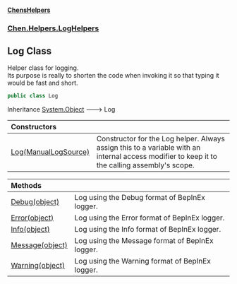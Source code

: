 
#### [ChensHelpers](index 'index')

### [Chen.Helpers.LogHelpers](Chen_Helpers_LogHelpers 'Chen.Helpers.LogHelpers')

## Log Class
Helper class for logging.  
Its purpose is really to shorten the code when invoking it so that typing it would be fast and short.  
```csharp
public class Log
```

Inheritance [System.Object](https://docs.microsoft.com/en-us/dotnet/api/System.Object 'System.Object') &#129106; Log  

| Constructors | |
| :--- | :--- |
| [Log(ManualLogSource)](Chen_Helpers_LogHelpers_Log_Log(BepInEx_Logging_ManualLogSource) 'Chen.Helpers.LogHelpers.Log.Log(BepInEx.Logging.ManualLogSource)') | Constructor for the Log helper. Always assign this to a variable with an internal access modifier to keep it to the calling assembly's scope.<br/> |

| Methods | |
| :--- | :--- |
| [Debug(object)](Chen_Helpers_LogHelpers_Log_Debug(object) 'Chen.Helpers.LogHelpers.Log.Debug(object)') | Log using the Debug format of BepInEx logger.<br/> |
| [Error(object)](Chen_Helpers_LogHelpers_Log_Error(object) 'Chen.Helpers.LogHelpers.Log.Error(object)') | Log using the Error format of BepInEx logger.<br/> |
| [Info(object)](Chen_Helpers_LogHelpers_Log_Info(object) 'Chen.Helpers.LogHelpers.Log.Info(object)') | Log using the Info format of BepInEx logger.<br/> |
| [Message(object)](Chen_Helpers_LogHelpers_Log_Message(object) 'Chen.Helpers.LogHelpers.Log.Message(object)') | Log using the Message format of BepInEx logger.<br/> |
| [Warning(object)](Chen_Helpers_LogHelpers_Log_Warning(object) 'Chen.Helpers.LogHelpers.Log.Warning(object)') | Log using the Warning format of BepInEx logger.<br/> |
